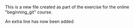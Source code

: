 This is a new file created as part of the exercise
for the online "beginning_git" course.

An extra line has now been added
